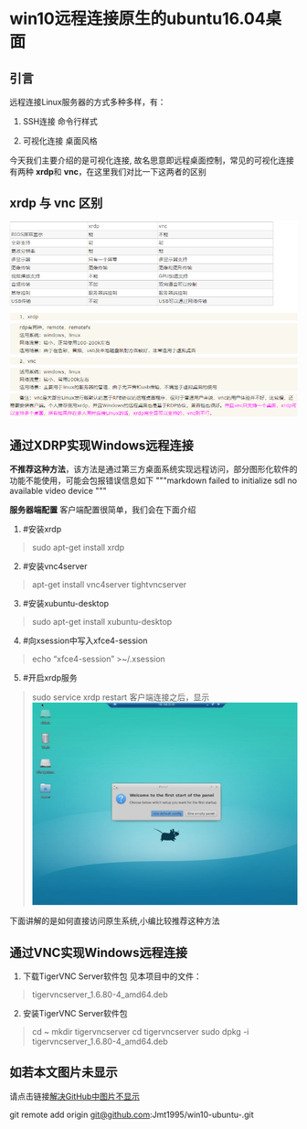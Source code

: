 # win10远程连接原生的ubuntu16.04桌面

## 引言

远程连接Linux服务器的方式多种多样，有：

1. SSH连接 命令行样式

2. 可视化连接 桌面风格

今天我们主要介绍的是可视化连接, 故名思意即远程桌面控制，常见的可视化连接有两种
**xrdp**和 **vnc**，在这里我们对比一下这两者的区别
## xrdp 与 vnc 区别
![区别](./images/1difference.png)

## 通过XDRP实现Windows远程连接
**不推荐这种方法**，该方法是通过第三方桌面系统实现远程访问，部分图形化软件的功能不能使用，可能会包报错误信息如下
"""markdown
failed to initialize sdl no available video device
"""

**服务器端配置**
客户端配置很简单，我们会在下面介绍
 1. #安装xrdp 
> sudo apt-get install xrdp 
 2. #安装vnc4server 
> apt-get install vnc4server tightvncserver
 3. #安装xubuntu-desktop 
> sudo apt-get install xubuntu-desktop 
 4. #向xsession中写入xfce4-session 
> echo “xfce4-session” >~/.xsession 
 5. #开启xrdp服务 
> sudo service xrdp restart
客户端连接之后，显示![界面](./images/2desktop.png)

下面讲解的是如何直接访问原生系统,小编比较推荐这种方法

## 通过VNC实现Windows远程连接

 1. 下载TigerVNC Server软件包
见本项目中的文件：
>tigervncserver_1.6.80-4_amd64.deb
 2. 安装TigerVNC Server软件包

> cd ~
> mkdir tigervncserver
> cd tigervncserver
> sudo dpkg -i tigervncserver_1.6.80-4_amd64.deb


## 如若本文图片未显示

请点击链接[解决GitHub中图片不显示](https://github.com/Jmt1995/PictureError)


git remote add origin git@github.com:Jmt1995/win10-ubuntu-.git